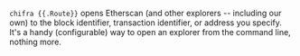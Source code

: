 `chifra {{.Route}}` opens Etherscan (and other explorers -- including our own) to the block identifier,
transaction identifier, or address you specify. It's a handy (configurable) way to open an explorer
from the command line, nothing more.
